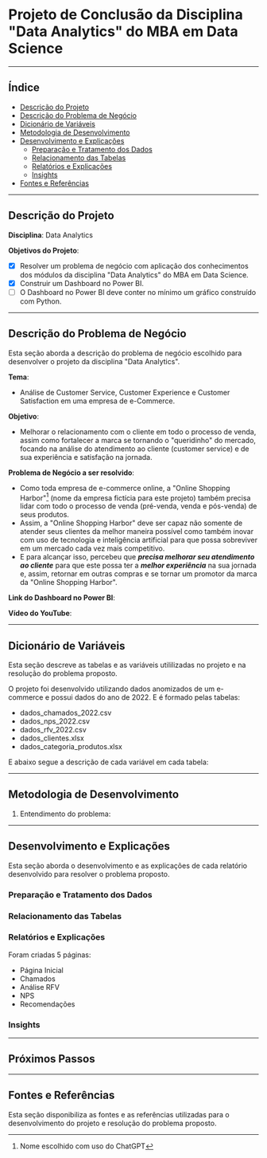 # Projeto de Conclusão da Disciplina "Data Analytics" do MBA em Data Science

---

## Índice

<!--ts-->
   * [Descrição do Projeto](https://github.com/adriana-takahagui/mba-data-analytics#descrição-do-projeto)
   * [Descrição do Problema de Negócio](https://github.com/adriana-takahagui/mba-data-analytics#descrição-do-problema-de-negócio)
   * [Dicionário de Variáveis]()
   * [Metodologia de Desenvolvimento]()
   * [Desenvolvimento e Explicações]()
     * [Preparação e Tratamento dos Dados]()
     * [Relacionamento das Tabelas]()
     * [Relatórios e Explicações]()
     * [Insights]()
   * [Fontes e Referências](https://github.com/adriana-takahagui/mba-data-analytics#fontes-e-refer%C3%AAncias)
<!--te-->

---

## Descrição do Projeto

**Disciplina**: Data Analytics 

**Objetivos do Projeto**: 

- [X] Resolver um problema de negócio com aplicação dos conhecimentos dos módulos da disciplina "Data Analytics" do MBA em Data Science. 
- [X] Construir um Dashboard no Power BI. 
- [ ] O Dashboard no Power BI deve conter no mínimo um gráfico construído com Python. 

---

## Descrição do Problema de Negócio

Esta seção aborda a descrição do problema de negócio escolhido para desenvolver o projeto da disciplina "Data Analytics".

**Tema**: 

- Análise de Customer Service, Customer Experience e Customer Satisfaction em uma empresa de e-Commerce. 

**Objetivo**: 

- Melhorar o relacionamento com o cliente em todo o processo de venda, assim como fortalecer a marca se tornando o "queridinho" do mercado, focando na análise do atendimento ao cliente (customer service) e de sua experiência e satisfação na jornada. 

**Problema de Negócio a ser resolvido**: 

- Como toda empresa de e-commerce online, a "Online Shopping Harbor"[^1] (nome da empresa fictícia para este projeto) também precisa lidar com todo o processo de venda (pré-venda, venda e pós-venda) de seus produtos. 
- Assim, a "Online Shopping Harbor" deve ser capaz não somente de atender seus clientes da melhor maneira possível como também inovar com uso de tecnologia e inteligência artificial para que possa sobreviver em um mercado cada vez mais competitivo. 
- E para alcançar isso, percebeu que ***precisa melhorar seu atendimento ao cliente*** para que este possa ter a ***melhor experiência*** na sua jornada e, assim, retornar em outras compras e se tornar um promotor da marca da "Online Shopping Harbor".

**Link do Dashboard no Power BI**:

**Vídeo do YouTube**:

---

## Dicionário de Variáveis

Esta seção descreve as tabelas e as variáveis utililizadas no projeto e na resolução do problema proposto.

O projeto foi desenvolvido utilizando dados anomizados de um e-commerce e possui dados do ano de 2022. E é formado pelas tabelas:
- dados_chamados_2022.csv
- dados_nps_2022.csv
- dados_rfv_2022.csv
- dados_clientes.xlsx
- dados_categoria_produtos.xlsx

E abaixo segue a descrição de cada variável em cada tabela: 




---

## Metodologia de Desenvolvimento

1. Entendimento do problema: 

---

## Desenvolvimento e Explicações 

Esta seção aborda o desenvolvimento e as explicações de cada relatório desenvolvido para resolver o problema proposto.

### Preparação e Tratamento dos Dados


### Relacionamento das Tabelas


### Relatórios e Explicações

Foram criadas 5 páginas:
- Página Inicial
- Chamados
- Análise RFV
- NPS
- Recomendações

### Insights 

--- 

## Próximos Passos 

---

## Fontes e Referências

Esta seção disponibiliza as fontes e as referências utilizadas para o desenvolvimento do projeto e resolução do problema proposto. 

[^1]: Nome escolhido com uso do ChatGPT
